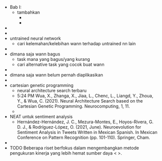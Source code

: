 - Bab I:
	- tambahkan
		- <kinerja wann>
		- <sudah di task mana aja>
-
-
- untrained neural network
	- cari kelemahan/kelebihan wann terhadap untrained nn lain
-
- dimana saja wann bagus
	- task mana yang bagus/yang kurang
	- cari alternative task yang cocok buat wann
-
- dimana saja wann belum pernah diaplikasikan
-
- cartesian genetic programming
	- neural architecture search terbaru
	- 5:24 PM
	  Wua, X., Zhanga, X., Jiaa, L., Chenc, L., Liangd, Y., Zhoua, Y., & Wua, C. (2021). Neural Architecture Search based on the Cartesian Genetic Programming. Neurocomputing, 1, 11.
	-
- NEAT untuk sentiment analysis
	- Hernández-Hernández, J. C., Mezura-Montes, E., Hoyos-Rivera, G. D. J., & Rodríguez-López, O. (2021, June). Neuroevolution for Sentiment Analysis in Tweets Written in Mexican Spanish. In Mexican Conference on Pattern Recognition (pp. 101-110). Springer, Cham.
-
- TODO Beberapa riset berfokus dalam mengembangkan metode pengukuran kinerja yang lebih hemat sumber daya < >.